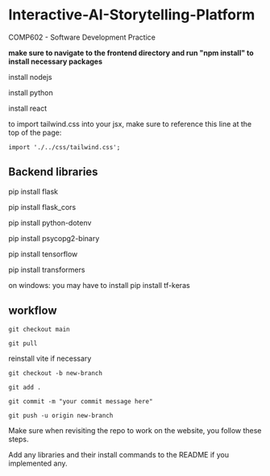 # Interactive-AI-Storytelling-Platform

COMP602 - Software Development Practice

**make sure to navigate to the frontend directory and run "npm install" to install necessary packages**

install nodejs

install python

install react

to import tailwind.css into your jsx, make sure to reference this line at the top of the page:

```
import './../css/tailwind.css';
```

## Backend libraries

pip install flask

pip install flask_cors

pip install python-dotenv

pip install psycopg2-binary

pip install tensorflow

pip install transformers

on windows: you may have to install
pip install tf-keras

## workflow

```
git checkout main
```

```
git pull
```

reinstall vite if necessary

```
git checkout -b new-branch
```

```
git add .
```

```
git commit -m "your commit message here"
```

```
git push -u origin new-branch
```

Make sure when revisiting the repo to work on the website, you follow these steps.

Add any libraries and their install commands to the README if you implemented any.

